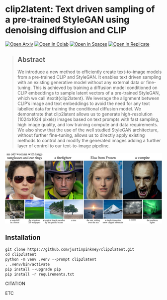 # clip2latent: Text driven sampling of a pre-trained StyleGAN using denoising diffusion and CLIP

[![Open Arxiv](https://img.shields.io/badge/arXiv-tbc.tbc-b31b1b.svg)](TODO)
[![Open In Colab](https://colab.research.google.com/assets/colab-badge.svg)](TODO)
[![Open in Spaces](https://img.shields.io/badge/%F0%9F%A4%97-Open%20in%20Spaces-orange)](TODO)
[![Open in Replicate](https://img.shields.io/badge/%F0%9F%9A%80-Open%20in%20Replicate-%23fff891)](TODO)


> ## Abstract
>
> We introduce a new method to efficiently create text-to-image models from a pre-trained CLIP and StyleGAN. It enables text driven sampling with an existing generative model without any external data or fine-tuning. This is achieved by training a diffusion model conditioned on CLIP embeddings to sample latent vectors of a pre-trained StyleGAN, which we call \textit{clip2latent}. We leverage the alignment between CLIP’s image and text embeddings to avoid the need for any text labelled data for training the conditional diffusion model. We demonstrate that clip2latent allows us to generate high-resolution (1024x1024 pixels) images based on text prompts with fast sampling, high image quality, and low training compute and data requirements. We also show that the use of the well studied StyleGAN architecture, without further fine-tuning, allows us to directly apply existing methods to control and modify the generated images adding a further layer of control to our text-to-image pipeline.

![](images/headline-large.jpeg)

## Installation

```
git clone https://github.com/justinpinkney/clip2latent.git
cd clip2latent
python -m venv .venv --prompt clip2latent
. .venv/bin/activate
pip install --upgrade pip
pip install -r requirements.txt
```

CITATION

ETC